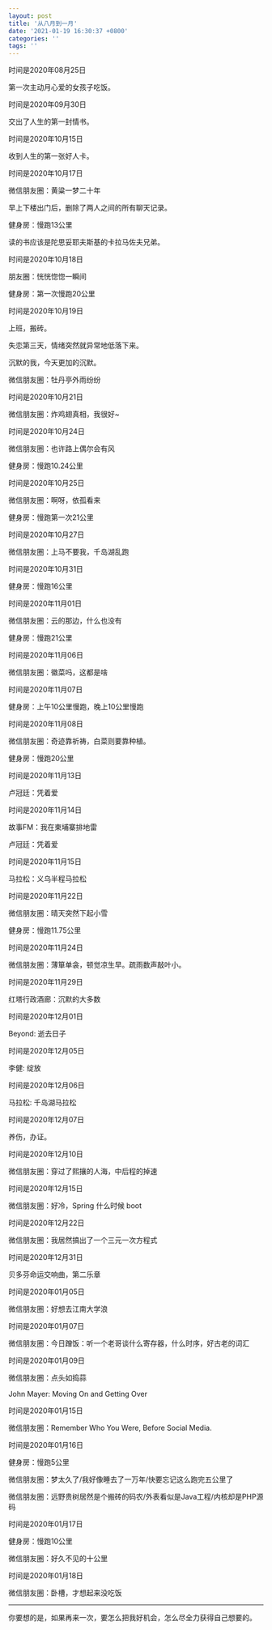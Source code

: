 ```yaml
---
layout: post
title: '从八月到一月'
date: '2021-01-19 16:30:37 +0800'
categories: ''
tags: ''
---
```


时间是2020年08月25日

第一次主动月心爱的女孩子吃饭。

时间是2020年09月30日

交出了人生的第一封情书。

时间是2020年10月15日

收到人生的第一张好人卡。

时间是2020年10月17日

微信朋友圈：黄粱一梦二十年

早上下楼出门后，删除了两人之间的所有聊天记录。

健身房：慢跑13公里

读的书应该是陀思妥耶夫斯基的卡拉马佐夫兄弟。

时间是2020年10月18日

朋友圈：恍恍惚惚一瞬间

健身房：第一次慢跑20公里

时间是2020年10月19日

上班，搬砖。

失恋第三天，情绪突然就异常地低落下来。

沉默的我，今天更加的沉默。

微信朋友圈：牡丹亭外雨纷纷

时间是2020年10月21日

微信朋友圈：炸鸡翅真相，我很好~

时间是2020年10月24日

微信朋友圈：也许路上偶尔会有风

健身房：慢跑10.24公里

时间是2020年10月25日

微信朋友圈：啊呀，依孤看来

健身房：慢跑第一次21公里

时间是2020年10月27日

微信朋友圈：上马不要我，千岛湖乱跑

时间是2020年10月31日

健身房：慢跑16公里

时间是2020年11月01日

微信朋友圈：云的那边，什么也没有

健身房：慢跑21公里

时间是2020年11月06日

微信朋友圈：徽菜吗，这都是啥

时间是2020年11月07日

健身房：上午10公里慢跑，晚上10公里慢跑

时间是2020年11月08日

微信朋友圈：奇迹靠祈祷，白菜则要靠种植。

健身房：慢跑20公里

时间是2020年11月13日

卢冠廷：凭着爱

时间是2020年11月14日

故事FM：我在柬埔寨排地雷

卢冠廷：凭着爱

时间是2020年11月15日

马拉松：义乌半程马拉松

时间是2020年11月22日

微信朋友圈：晴天突然下起小雪

健身房：慢跑11.75公里

时间是2020年11月24日

微信朋友圈：薄箪单衾，顿觉凉生早。疏雨数声敲叶小。

时间是2020年11月29日

红塔行政酒廊：沉默的大多数

时间是2020年12月01日

Beyond: 逝去日子

时间是2020年12月05日

李健: 绽放

时间是2020年12月06日

马拉松: 千岛湖马拉松

时间是2020年12月07日

养伤，办证。

时间是2020年12月10日

微信朋友圈：穿过了熙攘的人海，中后程的掉速

时间是2020年12月15日

微信朋友圈：好冷，Spring 什么时候 boot

时间是2020年12月22日

微信朋友圈：我居然搞出了一个三元一次方程式

时间是2020年12月31日

贝多芬命运交响曲，第二乐章

时间是2020年01月05日

微信朋友圈：好想去江南大学浪

时间是2020年01月07日

微信朋友圈：今日蹭饭：听一个老哥谈什么寄存器，什么时序，好古老的词汇

时间是2020年01月09日

微信朋友圈：点头如捣蒜

John Mayer: Moving On and Getting Over

时间是2020年01月15日

微信朋友圈：Remember Who You Were, Before Social Media.

时间是2020年01月16日

健身房：慢跑5公里

微信朋友圈：梦太久了/我好像睡去了一万年/快要忘记这么跑完五公里了

微信朋友圈：远野贵树居然是个搬砖的码农/外表看似是Java工程/内核却是PHP源码

时间是2020年01月17日

健身房：慢跑10公里

微信朋友圈：好久不见的十公里

时间是2020年01月18日

微信朋友圈：卧槽，才想起来没吃饭

- - -

你要想的是，如果再来一次，要怎么把我好机会，怎么尽全力获得自己想要的。
